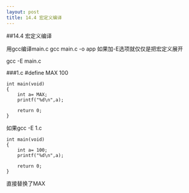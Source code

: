 ```yaml
---
layout: post
title: 14.4 宏定义编译 
---
```

##14.4 宏定义编译 

用gcc编译main.c
gcc main.c -o app
如果加-E选项就仅仅是把宏定义展开

gcc -E main.c

###1.c
	#define MAX 100

	int main(void)
	{
		int a= MAX;
		printf("%d\n",a);

		return 0;
	}

如果gcc -E 1.c 

	int main(void)
	{
		int a= 100;
		printf("%d\n",a);

		return 0;
	}

直接替换了MAX
